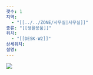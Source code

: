 ```yaml
---
갯수: 1
지역:
  - "[[../../ZONE/사무실|사무실]]"
종류: "[[생활용품]]"
위치:
  - "[[DESK-W2]]"
상세위치: 
설명:
---
```


![](http://192.168.50.22/devices/250322_IMG_0053.jpg)

